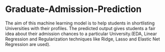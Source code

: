 # Graduate-Admission-Prediction
The aim of this machine learning model is to help students in shortlisting Universities with their profiles. The predicted output gives students a fair idea about their admission chances to a particular University.(EDA, Linear Regression and Regularization techniques like Ridge, Lasso and Elastic Net Regression are used).

